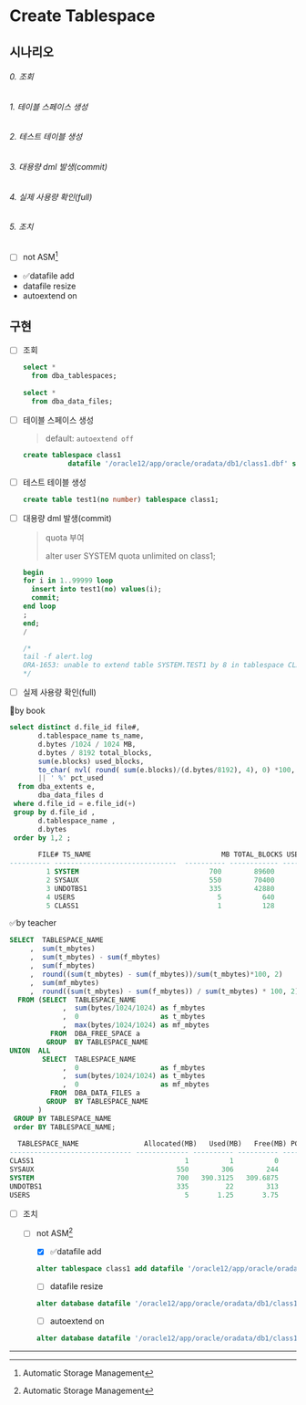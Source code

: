 # Create Tablespace

## 시나리오

###### 0. 조회

###### 1. 테이블 스페이스 생성

###### 2. 테스트 테이블 생성

###### 3. 대용량 dml 발생(commit)

###### 4. 실제 사용량 확인(full)

###### 5. 조치

- [ ] not ASM[^ASM]
- ✅datafile add
- datafile resize
- autoextend on

## 구현

- [ ] 조회
  ```sql
  select *
    from dba_tablespaces;
    
  select *
    from dba_data_files;
  ```

- [ ] 테이블 스페이스 생성

  > default: `autoextend off`

  ```sql
  create tablespace class1
  			 datafile '/oracle12/app/oracle/oradata/db1/class1.dbf' size 1m autoextend off;
  ```

- [ ] 테스트 테이블 생성
  ```sql
  create table test1(no number) tablespace class1;
  ```

- [ ] 대용량 dml 발생(commit)
  
  > quota 부여
  >
  > alter user SYSTEM quota unlimited on class1;
  
  ```sql
  begin
  for i in 1..99999 loop
  	insert into test1(no) values(i);
  	commit;
  end loop
  ;
  end;
  /
  
  /*
  tail -f alert.log
  ORA-1653: unable to extend table SYSTEM.TEST1 by 8 in tablespace CLASS1
  */
  ```
  
- [ ] 실제 사용량 확인(full)

🤢by book

```sql
select distinct d.file_id file#,
       d.tablespace_name ts_name,
       d.bytes /1024 / 1024 MB,
       d.bytes / 8192 total_blocks,
       sum(e.blocks) used_blocks,
       to_char( nvl( round( sum(e.blocks)/(d.bytes/8192), 4), 0) *100, '09.99')
       || ' %' pct_used
  from dba_extents e,
       dba_data_files d
 where d.file_id = e.file_id(+)
 group by d.file_id ,
       d.tablespace_name ,
       d.bytes
 order by 1,2 ;
 
       FILE# TS_NAME                                MB TOTAL_BLOCKS USED_BLOCKS  PCT_USED
---------- ------------------------------  ---------- ------------ -----------  --------
         1 SYSTEM                                700        89600       49832   55.62 %
         2 SYSAUX                                550        70400       39040   55.45 %
         3 UNDOTBS1                              335        42880        2688   06.27 %
         4 USERS                                   5          640          32   05.00 %
         5 CLASS1                                  1          128         120   93.75 %
```

✅by teacher

```sql
SELECT  TABLESPACE_NAME
     ,  sum(t_mbytes)                                                   AS "Allocated(MB)"
     ,  sum(t_mbytes) - sum(f_mbytes)                                   AS "Used(MB)"
     ,  sum(f_mbytes)                                                   AS "Free(MB)"
     ,  round((sum(t_mbytes) - sum(f_mbytes))/sum(t_mbytes)*100, 2)     AS "PCT_Used(%)"
     ,  sum(mf_mbytes)                                                  AS "Max_free(MB)"
     ,  round((sum(t_mbytes) - sum(f_mbytes)) / sum(t_mbytes) * 100, 2) AS "USAGE(%)"
  FROM (SELECT  TABLESPACE_NAME
             ,  sum(bytes/1024/1024) as f_mbytes
             ,  0                    as t_mbytes
             ,  max(bytes/1024/1024) as mf_mbytes
          FROM  DBA_FREE_SPACE a
         GROUP  BY TABLESPACE_NAME
UNION  ALL
        SELECT  TABLESPACE_NAME
             ,  0                    as f_mbytes
             ,  sum(bytes/1024/1024) as t_mbytes
             ,  0                    as mf_mbytes
          FROM  DBA_DATA_FILES a
         GROUP  BY TABLESPACE_NAME
       )
 GROUP BY TABLESPACE_NAME
 order BY TABLESPACE_NAME;
 
  TABLESPACE_NAME                Allocated(MB)   Used(MB)   Free(MB) PCT_Used(%)  Max_free(MB)   USAGE(%)
------------------------------ ------------- ---------- ---------- -----------   ------------ ----------
CLASS1                                     1          1          0         100              0        100
SYSAUX                                   550        306        244       55.64            244      55.64
SYSTEM                                   700   390.3125   309.6875       55.76       309.6875      55.76
UNDOTBS1                                 335         22        313        6.57            305       6.57
USERS                                      5       1.25       3.75          25           3.75         25
```

- [ ] 조치

  - [ ] not ASM[^ASM]

    - [x] ✅datafile add

    ```sql
    alter tablespace class1 add datafile '/oracle12/app/oracle/oradata/db1/class1_02.dbf' size 1m;
    ```

    - [ ] datafile resize

    ```sql
    alter database datafile '/oracle12/app/oracle/oradata/db1/class1_01.dbf' resize 2m;
    ```

    - [ ] autoextend on

    ```sql
    alter database datafile '/oracle12/app/oracle/oradata/db1/class1_03.dbf' autoextend on;
    ```

    

    

---

[^ASM]: Automatic Storage Management
